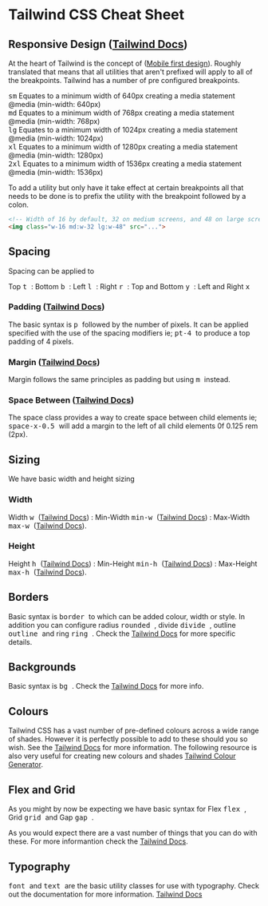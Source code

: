 # Tailwind CSS Cheat Sheet

## Responsive Design ([Tailwind Docs](https://tailwindcss.com/docs/responsive-design))

At the heart of Tailwind is the concept of ([Mobile first design](https://www.lukew.com/ff/entry.asp?933)).  Roughly translated that means that all utilities that aren't prefixed will apply to all of the breakpoints.  Tailwind has a number of pre configured breakpoints.

<kbd>sm</kbd>  Equates to a minimum width of 640px creating a media statement @media (min-width: 640px)<br>
<kbd>md</kbd>  Equates to a minimum width of 768px creating a media statement @media (min-width: 768px)<br>
<kbd>lg</kbd>  Equates to a minimum width of 1024px creating a media statement @media (min-width: 1024px)<br>
<kbd>xl</kbd>  Equates to a minimum width of 1280px creating a media statement @media (min-width: 1280px)<br>
<kbd>2xl</kbd>  Equates to a minimum width of 1536px creating a media statement @media (min-width: 1536px)

To add a utility but only have it take effect at certain breakpoints all that needs to be done is to prefix the utility with the breakpoint followed by a colon.

```html
<!-- Width of 16 by default, 32 on medium screens, and 48 on large screens -->
<img class="w-16 md:w-32 lg:w-48" src="...">
```



## Spacing  

Spacing can be applied to 

Top <kbd> t </kbd>  :  Bottom <kbd> b </kbd> : Left <kbd> l </kbd> : Right <kbd> r </kbd>  : Top and Bottom <kbd> y  </kbd> : Left and Right <kbd> x </kbd>

### Padding ([Tailwind Docs](https://tailwindcss.com/docs/padding))

The basic syntax is <kbd> p </kbd>  followed by the number of pixels.  It can be applied specified with the use of the spacing modifiers ie;  <kbd> pt-4 </kbd> to produce a top padding of 4 pixels.

### Margin  ([Tailwind Docs](https://tailwindcss.com/docs/margin))

Margin follows the same principles as padding but using <kbd> m </kbd> instead.

### Space Between  ([Tailwind Docs](https://tailwindcss.com/docs/space))

The space class provides a way to create space between child elements ie; <kbd> space-x-0.5 </kbd>  will add a margin to the left of all child elements 0f 0.125 rem (2px).


## Sizing

We have basic width and height sizing

### Width

Width <kbd> w </kbd>  ([Tailwind Docs](https://tailwindcss.com/docs/width)) :  Min-Width <kbd> min-w </kbd>  ([Tailwind Docs](https://tailwindcss.com/docs/min-width)) : Max-Width  <kbd> max-w </kbd>  ([Tailwind Docs](https://tailwindcss.com/docs/max-width)).

### Height

Height <kbd> h </kbd>  ([Tailwind Docs](https://tailwindcss.com/docs/height)) :  Min-Height <kbd> min-h </kbd>  ([Tailwind Docs](https://tailwindcss.com/docs/min-height)) : Max-Height  <kbd> max-h </kbd>  ([Tailwind Docs](https://tailwindcss.com/docs/max-height)).


## Borders

Basic syntax is <kbd> border </kbd> to which can be added colour, width or style.  In addition you can configure radius <kbd> rounded </kbd>, divide  <kbd> divide </kbd>, outline <kbd> outline </kbd> and ring <kbd> ring </kbd>.  Check the [Tailwind Docs](https://tailwindcss.com/docs/border-radius) for more specific details.


## Backgrounds

Basic syntax is <kbd> bg </kbd>. Check the [Tailwind Docs](https://tailwindcss.com/docs/background-attachment) for more info.


## Colours

Tailwind CSS has a vast number of pre-defined colours across a wide range of shades.  However it is perfectly possible to add to these should you so wish.  See the [Tailwind Docs](https://tailwindcss.com/docs/customizing-colors) for more information.  The following resource is also very useful for creating new colours and shades [Tailwind Colour Generator](https://tailwind.simeongriggs.dev/blue/3B82F6).


## Flex and Grid

As you might by now be expecting we have basic syntax for Flex <kbd> flex </kbd>, Grid <kbd> grid </kbd> and Gap <kbd> gap </kbd>.

As you would expect there are a vast number of things that you can do with these.  For more informantion check the [Tailwind Docs](https://tailwindcss.com/docs/flex-basis).


## Typography

<kbd> font </kbd> and  <kbd> text </kbd> are the basic utility classes for use with typography.  Check out the documentation for more information. [Tailwind Docs](https://tailwindcss.com/docs/font-family)
